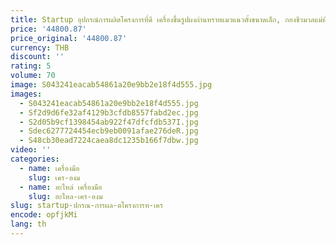 ```yaml
---
title: Startup อุปกรณ์การผลิตโครงการที่ดี เครื่องขึ้นรูปผงถ่านทรายแมวแนวตั้งขนาดเล็ก, กองชีวมวลแม่พิมพ์แบน
price: '44800.87'
price_original: '44800.87'
currency: THB
discount: ''
rating: 5
volume: 70
image: S043241eacab54861a20e9bb2e18f4d555.jpg
images:
  - S043241eacab54861a20e9bb2e18f4d555.jpg
  - Sf2d9d6fe32af4129b3cfdb8557fabd2ec.jpg
  - S2d05b9cf1398454ab922f47dfcfdb537I.jpg
  - Sdec6277724454ecb9eb0091afae276deR.jpg
  - S48cb30ead7224caea8dc1235b166f7dbw.jpg
video: ''
categories:
  - name: เครื่องมือ
    slug: เคร-องม
  - name: อะไหล่ เครื่องมือ
    slug: อะไหล-เคร-องม
slug: startup-ปกรณ-การผล-ตโครงการท-เคร
encode: opfjkMi
lang: th
---
```

  